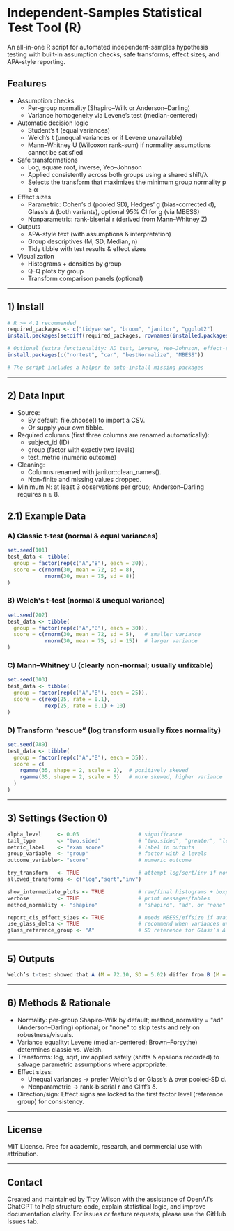 # Independent-Samples Statistical Test Tool (R)
An all-in-one R script for automated independent-samples hypothesis testing with built-in assumption checks, safe transforms, effect sizes, and APA-style reporting.

## Features
- Assumption checks
    - Per-group normality (Shapiro–Wilk or Anderson–Darling)
    - Variance homogeneity via Levene’s test (median-centered)
- Automatic decision logic
    - Student’s t (equal variances)
    - Welch’s t (unequal variances or if Levene unavailable)
    - Mann–Whitney U (Wilcoxon rank-sum) if normality assumptions cannot be satisfied
- Safe transformations
    - Log, square root, inverse, Yeo–Johnson
    - Applied consistently across both groups using a shared shift/λ
    - Selects the transform that maximizes the minimum group normality p ≥ α
- Effect sizes
    - Parametric: Cohen’s d (pooled SD), Hedges’ g (bias-corrected d), Glass’s Δ (both variants), optional 95% CI for g (via MBESS)
    - Nonparametric: rank-biserial r (derived from Mann–Whitney Z)
- Outputs
    - APA-style text (with assumptions & interpretation)
    - Group descriptives (M, SD, Median, n)
    - Tidy tibble with test results & effect sizes
- Visualization
    - Histograms + densities by group
    - Q–Q plots by group
    - Transform comparison panels (optional)

---
## 1) Install
```r
# R >= 4.1 recommended
required_packages <- c("tidyverse", "broom", "janitor", "ggplot2")
install.packages(setdiff(required_packages, rownames(installed.packages())))

# Optional (extra functionality: AD test, Levene, Yeo–Johnson, effect-size CI)
install.packages(c("nortest", "car", "bestNormalize", "MBESS"))

# The script includes a helper to auto-install missing packages
```
---
## 2) Data Input
- Source:
    - By default: file.choose() to import a CSV.
    - Or supply your own tibble.
- Required columns (first three columns are renamed automatically):
    - subject_id (ID)
    - group (factor with exactly two levels)
    - test_metric (numeric outcome)
- Cleaning:
    - Columns renamed with janitor::clean_names().
    - Non-finite and missing values dropped.
- Minimum N: at least 3 observations per group; Anderson–Darling requires n ≥ 8.

## 2.1) Example Data 
### A) Classic t-test (normal & equal variances)
```r
set.seed(101)
test_data <- tibble(
  group = factor(rep(c("A","B"), each = 30)),
  score = c(rnorm(30, mean = 72, sd = 8),
            rnorm(30, mean = 75, sd = 8))
)
```
### B) Welch's t-test (normal & unequal variance)
```r
set.seed(202)
test_data <- tibble(
  group = factor(rep(c("A","B"), each = 30)),
  score = c(rnorm(30, mean = 72, sd = 5),   # smaller variance
            rnorm(30, mean = 75, sd = 15))  # larger variance
)
```

### C) Mann–Whitney U (clearly non-normal; usually unfixable)
```r
set.seed(303)
test_data <- tibble(
  group = factor(rep(c("A","B"), each = 25)),
  score = c(rexp(25, rate = 0.1),
            rexp(25, rate = 0.1) + 10)
)
```

### D) Transform “rescue” (log transform usually fixes normality)
```r
set.seed(789)
test_data <- tibble(
  group = factor(rep(c("A","B"), each = 35)),
  score = c(
    rgamma(35, shape = 2, scale = 2),  # positively skewed
    rgamma(35, shape = 2, scale = 5)   # more skewed, higher variance
  )
)
```
---

## 3) Settings (Section 0)
```r
alpha_level     <- 0.05                   # significance
tail_type       <- "two.sided"            # "two.sided", "greater", "less"
metric_label    <- "exam score"           # label in outputs
group_variable  <- "group"                # factor with 2 levels
outcome_variable<- "score"                # numeric outcome

try_transform   <- TRUE                   # attempt log/sqrt/inv if non-normal
allowed_transforms <- c("log","sqrt","inv")

show_intermediate_plots <- TRUE           # raw/final histograms + boxplots
verbose         <- TRUE                   # print messages/tables
method_normality <- "shapiro"             # "shapiro", "ad", or "none"

report_cis_effect_sizes <- TRUE           # needs MBESS/effsize if available
use_glass_delta <- TRUE                   # recommend when variances unequal
glass_reference_group <- "A"              # SD reference for Glass’s Δ
```
---

## 5) Outputs
```r
Welch’s t-test showed that A (M = 72.10, SD = 5.02) differ from B (M = 75.30, SD = 15.20), t(43.7) = −1.98, p = .0531, 95% CI [−6.43, 0.04]. Cohen’s d (pooled) = −0.39; Hedges’ g = −0.38 (95% CI [−0.78, 0.01]); Welch’s d = −0.23; Glass’s Δ (ref A) = −0.64.
```
---
## 6) Methods & Rationale
- Normality: per-group Shapiro–Wilk by default; method_normality = "ad" (Anderson–Darling) optional; or "none" to skip tests and rely on robustness/visuals.
- Variance equality: Levene (median-centered; Brown–Forsythe) determines classic vs. Welch.
- Transforms: log, sqrt, inv applied safely (shifts & epsilons recorded) to salvage parametric assumptions where appropriate.
- Effect sizes:
    - Unequal variances → prefer Welch’s d or Glass’s Δ over pooled‐SD d.
    - Nonparametric → rank-biserial r and Cliff’s δ.
- Direction/sign: Effect signs are locked to the first factor level (reference group) for consistency.
---

## License
MIT License. Free for academic, research, and commercial use with attribution.

---
## Contact
Created and maintained by Troy Wilson with the assistance of OpenAI's ChatGPT to help structure code, explain statistical logic, and improve documentation clarity. For issues or feature requests, please use the GitHub Issues tab. 

